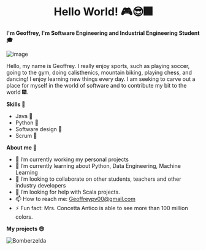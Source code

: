 # $$\text{Hello World! 🎮😎🎆}$$

**I'm Geoffrey, I'm Software Engineering and Industrial Engineering Student🎓**


![image](https://github.com/Geoffrey0pv/Geoffrey-Pasaje/assets/120831822/d283e2ed-8a87-4a7c-88b4-f42c6ac08d01)



Hello, my name is Geoffrey. I really enjoy sports, such as playing soccer, going to the gym, doing calisthenics, mountain biking, playing chess, and dancing! I enjoy learning new things every day. I am seeking to carve out a place for myself in the world of software and to contribute my bit to the world 🎆.


**Skills 💪**
  - Java 👾
  - Python 🥇
  - Software design 📧
  - Scrum 🤖

**About me 🧑**

- 🔭 I’m currently working my personal projects
- 🌱 I’m currently learning about Python, Data Engineering, Machine Learning
- 👯 I’m looking to collaborate on other students, teachers and other industry developers 
- 🤔 I’m looking for help with Scala projects.
- 📫 How to reach me: Geoffreypv00@gmail.com
- ⚡ Fun fact: Mrs. Concetta Antico is able to see more than 100 million colors.

**My projects 😎**

![Bomberzelda](https://github.com/Geoffrey0pv/Geoffrey-Pasaje/assets/120831822/0957381a-3ef1-40a6-8076-267cd146fe13)





